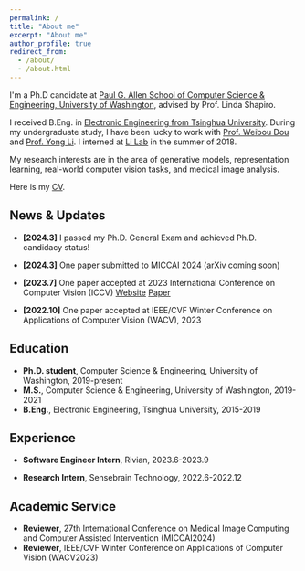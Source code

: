 ```yaml
---
permalink: /
title: "About me"
excerpt: "About me"
author_profile: true
redirect_from: 
  - /about/
  - /about.html
---
```


I'm a Ph.D candidate at [Paul G. Allen School of Computer Science & Engineering, University of Washington](https://www.cs.washington.edu/), advised by Prof. Linda Shapiro. 

I received B.Eng. in [Electronic Engineering from Tsinghua University](https://www.ee.tsinghua.edu.cn/). During my undergraduate study, I have been lucky to work with [Prof. Weibou Dou](https://www.ee.tsinghua.edu.cn/en/info/1067/1296.htm) and [Prof. Yong Li](https://www.ee.tsinghua.edu.cn/en/info/1059/1259.htm). I interned at [Li Lab](https://www.cedars-sinai.edu/research/labs/li.html) in the summer of 2018.

My research interests are in the area of generative models, representation learning, real-world computer vision tasks, and medical image analysis.

Here is my [CV](files/Kechun_Liu_CV.pdf).

News & Updates
------
- **[2024.3]** I passed my Ph.D. General Exam and achieved Ph.D. candidacy status! 

- **[2024.3]** One paper submitted to MICCAI 2024 (arXiv coming soon)

- **[2023.7]** One paper accepted at 2023 International Conference on Computer Vision (ICCV) [Website](https://kechunl.github.io/AdaCode) [Paper](https://arxiv.org/abs/2306.06513)

- **[2022.10]** One paper accepted at IEEE/CVF Winter Conference on Applications of Computer Vision (WACV), 2023

Education
------
- **Ph.D. student**, Computer Science & Engineering, University of Washington, 2019-present
    <!-- - **Dissertation Topic** : "Aerial Vehicle Detection and Tracking using a Multi-modal Adaptive Sensor" -->
- **M.S.**, Computer Science & Engineering, University of Washington, 2019-2021
- **B.Eng.**, Electronic Engineering, Tsinghua University, 2015-2019
    <!-- - **Thesis Topic** : "Autonomous Parallel Parking of non-holonomic Vehicles" -->

Experience
------
- **Software Engineer Intern**, Rivian, 2023.6-2023.9 

- **Research Intern**, Sensebrain Technology, 2022.6-2022.12

Academic Service 
------
- **Reviewer**, 27th International Conference on Medical Image Computing and Computer Assisted Intervention (MICCAI2024)
- **Reviewer**, IEEE/CVF Winter Conference on Applications of Computer Vision (WACV2023)

<!-- Teaching Experience
======
- *CSE 576 Computer Vision*, TA, 2021 Spring -->
  <!-- * **Topics** - Visual Transformers, Multimodal Machine Learning  -->

<!-- Publications
====== -->
<!-- Like many other Jekyll-based GitHub Pages templates, academicpages makes you separate the website's content from its form. The content & metadata of your website are in structured markdown files, while various other files constitute the theme, specifying how to transform that content & metadata into HTML pages. You keep these various markdown (.md), YAML (.yml), HTML, and CSS files in a public GitHub repository. Each time you commit and push an update to the repository, the [GitHub pages](https://pages.github.com/) service creates static HTML pages based on these files, which are hosted on GitHub's servers free of charge.

Many of the features of dynamic content management systems (like Wordpress) can be achieved in this fashion, using a fraction of the computational resources and with far less vulnerability to hacking and DDoSing. You can also modify the theme to your heart's content without touching the content of your site. If you get to a point where you've broken something in Jekyll/HTML/CSS beyond repair, your markdown files describing your talks, publications, etc. are safe. You can rollback the changes or even delete the repository and start over -- just be sure to save the markdown files! Finally, you can also write scripts that process the structured data on the site, such as [this one](https://github.com/academicpages/academicpages.github.io/blob/master/talkmap.ipynb) that analyzes metadata in pages about talks to display [a map of every location you've given a talk](https://academicpages.github.io/talkmap.html).

Getting started
======
1. Register a GitHub account if you don't have one and confirm your e-mail (required!)
1. Fork [this repository](https://github.com/academicpages/academicpages.github.io) by clicking the "fork" button in the top right. 
1. Go to the repository's settings (rightmost item in the tabs that start with "Code", should be below "Unwatch"). Rename the repository "[your GitHub username].github.io", which will also be your website's URL.
1. Set site-wide configuration and create content & metadata (see below -- also see [this set of diffs](http://archive.is/3TPas) showing what files were changed to set up [an example site](https://getorg-testacct.github.io) for a user with the username "getorg-testacct")
1. Upload any files (like PDFs, .zip files, etc.) to the files/ directory. They will appear at https://[your GitHub username].github.io/files/example.pdf.  
1. Check status by going to the repository settings, in the "GitHub pages" section

Site-wide configuration
------
The main configuration file for the site is in the base directory in [_config.yml](https://github.com/academicpages/academicpages.github.io/blob/master/_config.yml), which defines the content in the sidebars and other site-wide features. You will need to replace the default variables with ones about yourself and your site's github repository. The configuration file for the top menu is in [_data/navigation.yml](https://github.com/academicpages/academicpages.github.io/blob/master/_data/navigation.yml). For example, if you don't have a portfolio or blog posts, you can remove those items from that navigation.yml file to remove them from the header. 

Create content & metadata
------
For site content, there is one markdown file for each type of content, which are stored in directories like _publications, _talks, _posts, _teaching, or _pages. For example, each talk is a markdown file in the [_talks directory](https://github.com/academicpages/academicpages.github.io/tree/master/_talks). At the top of each markdown file is structured data in YAML about the talk, which the theme will parse to do lots of cool stuff. The same structured data about a talk is used to generate the list of talks on the [Talks page](https://academicpages.github.io/talks), each [individual page](https://academicpages.github.io/talks/2012-03-01-talk-1) for specific talks, the talks section for the [CV page](https://academicpages.github.io/cv), and the [map of places you've given a talk](https://academicpages.github.io/talkmap.html) (if you run this [python file](https://github.com/academicpages/academicpages.github.io/blob/master/talkmap.py) or [Jupyter notebook](https://github.com/academicpages/academicpages.github.io/blob/master/talkmap.ipynb), which creates the HTML for the map based on the contents of the _talks directory).

**Markdown generator**

I have also created [a set of Jupyter notebooks](https://github.com/academicpages/academicpages.github.io/tree/master/markdown_generator
) that converts a CSV containing structured data about talks or presentations into individual markdown files that will be properly formatted for the academicpages template. The sample CSVs in that directory are the ones I used to create my own personal website at stuartgeiger.com. My usual workflow is that I keep a spreadsheet of my publications and talks, then run the code in these notebooks to generate the markdown files, then commit and push them to the GitHub repository.

How to edit your site's GitHub repository
------
Many people use a git client to create files on their local computer and then push them to GitHub's servers. If you are not familiar with git, you can directly edit these configuration and markdown files directly in the github.com interface. Navigate to a file (like [this one](https://github.com/academicpages/academicpages.github.io/blob/master/_talks/2012-03-01-talk-1.md) and click the pencil icon in the top right of the content preview (to the right of the "Raw | Blame | History" buttons). You can delete a file by clicking the trashcan icon to the right of the pencil icon. You can also create new files or upload files by navigating to a directory and clicking the "Create new file" or "Upload files" buttons. 

Example: editing a markdown file for a talk
![Editing a markdown file for a talk](/images/editing-talk.png)

For more info
------
More info about configuring academicpages can be found in [the guide](https://academicpages.github.io/markdown/). The [guides for the Minimal Mistakes theme](https://mmistakes.github.io/minimal-mistakes/docs/configuration/) (which this theme was forked from) might also be helpful. -->

